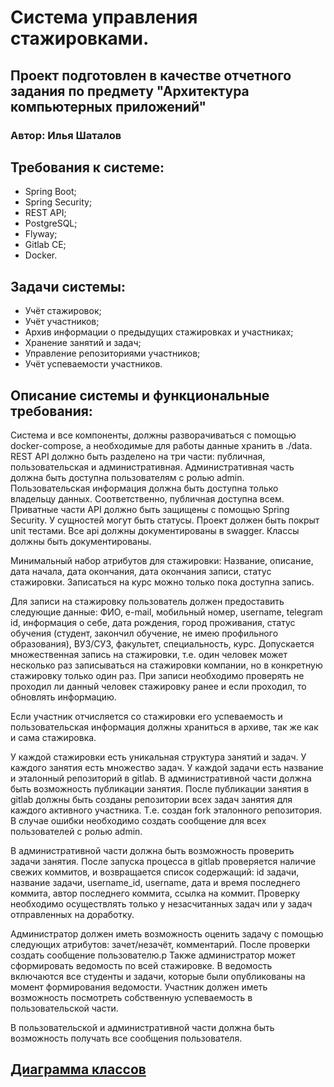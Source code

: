 # Система управления стажировками.
## Проект подготовлен в качестве отчетного задания по предмету "Архитектура компьютерных приложений"
### Автор: Илья Шаталов
## Требования к системе:
- Spring Boot;
- Spring Security;
- REST API;
- PostgreSQL;
- Flyway;
- Gitlab CE;
- Docker.

## Задачи системы:
- Учёт стажировок;
- Учёт участников;
- Архив информации о предыдущих стажировках и участниках;
- Хранение занятий и задач;
- Управление репозиториями участников;
- Учёт успеваемости участников.

## Описание системы и функциональные требования:

Система и все компоненты, должны разворачиваться с помощью docker-compose, 
а необходимые для работы данные хранить в ./data. 
REST API должно быть разделено на три части: публичная, пользовательская и административная. 
Административная часть должна быть доступна пользователям с ролью admin. 
Пользовательская информация должна быть доступна только владельцу данных. 
Соответственно, публичная доступна всем.
Приватные части API должно быть защищены с помощью Spring Security. 
У сущностей могут быть статусы. Проект должен быть покрыт unit тестами. 
Все api должны документированы в swagger. Классы должны быть документированы.

Минимальный набор атрибутов для стажировки: Название, описание, дата начала, дата окончания, 
дата окончания записи, статус стажировки. Записаться на курс можно только пока доступна запись.

Для записи на стажировку пользователь должен предоставить следующие данные:
ФИО, e-mail, мобильный номер, username, telegram id, информация о себе, дата рождения, 
город проживания, статус обучения (студент, закончил обучение, не имею профильного образования), 
ВУЗ/СУЗ, факультет, специальность, курс. 
Допускается множественная запись на стажировки, т.е. один человек может несколько раз записываться 
на стажировки компании, но в конкретную стажировку только один раз. При записи необходимо проверять 
не проходил ли данный человек стажировку ранее и если проходил, то обновлять информацию.

Если участник отчисляется со стажировки его успеваемость и пользовательская информация должны храниться в архиве, 
так же как и сама стажировка.

У каждой стажировки есть уникальная структура занятий и задач. 
У каждого занятия есть множество задач. У каждой задачи есть название и эталонный репозиторий в gitlab. 
В административной части должна быть возможность публикации занятия. 
После публикации занятия в gitlab должны быть созданы репозитории всех задач занятия для каждого активного участника.
Т.е. создан fork эталонного репозитория.
В случае ошибки необходимо создать сообщение для всех пользователей с ролью admin.

В административной части должна быть возможность проверить задачи занятия. 
После запуска процесса в gitlab проверяется наличие свежих коммитов, и возвращается список содержащий: 
id задачи, название задачи, username_id, username, дата и время последнего коммита, 
автор последнего коммита, ссылка на коммит. Проверку необходимо осуществлять только у незасчитанных задач 
или у задач отправленных на доработку.

Администратор должен иметь возможность оценить задачу с помощью следующих атрибутов: 
зачет/незачёт, комментарий. После проверки создать сообщение пользователю.р
Также администратор может сформировать ведомость по всей стажировке. 
В ведомость включаются все студенты и задачи, которые были опубликованы на момент формирования 
ведомости. Участник должен иметь возможность посмотреть собственную успеваемость в 
пользовательской части.

В пользовательской и административной части должна быть возможность 
получать все сообщения пользователя. 

## [Диаграмма классов](project.uml)